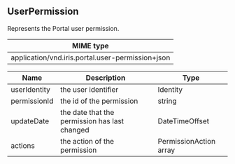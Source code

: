 ## UserPermission

Represents the Portal user permission.

| MIME type                                 |
|-------------------------------------------|
| application/vnd.iris.portal.user-permission+json |

| Name               | Description                                   | Type                                    |
|--------------------|-----------------------------------------------|-----------------------------------------|
| userIdentity       | the user identifier                           | Identity                                |
| permissionId       | the id of the permission                      | string                                  |
| updateDate         | the date that the permission has last changed | DateTimeOffset                          |
| actions            | the action of the permission                  | PermissionAction array                  |